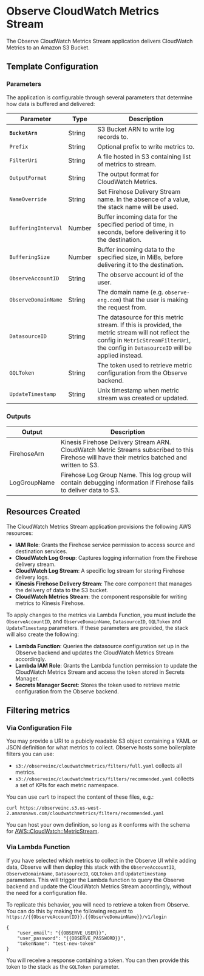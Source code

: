 # Observe CloudWatch Metrics Stream

The Observe CloudWatch Metrics Stream application delivers CloudWatch Metrics to an Amazon S3 Bucket.

## Template Configuration

### Parameters

The application is configurable through several parameters that determine how data is buffered and delivered:

| Parameter       | Type    | Description |
|-----------------|---------|-------------|
| **`BucketArn`** | String | S3 Bucket ARN to write log records to. |
| `Prefix` | String | Optional prefix to write metrics to. |
| `FilterUri` | String | A file hosted in S3 containing list of metrics to stream. |
| `OutputFormat` | String | The output format for CloudWatch Metrics. |
| `NameOverride` | String | Set Firehose Delivery Stream name. In the absence of a value, the stack name will be used. |
| `BufferingInterval` | Number | Buffer incoming data for the specified period of time, in seconds, before delivering it to the destination.  |
| `BufferingSize` | Number | Buffer incoming data to the specified size, in MiBs, before delivering it to the destination.  |
| `ObserveAccountID` | String | The observe account id of the user.  |
| `ObserveDomainName` | String | The domain name (e.g. `observe-eng.com`) that the user is making the request from.  |
| `DatasourceID` | String | The datasource for this metric stream. If this is provided, the metric stream will not reflect the config in `MetricStreamFilterUri`, the config in `DatasourceID` will be applied instead. |
| `GQLToken` | String | The token used to retrieve metric configuration from the Observe backend.  |
| `UpdateTimestamp` | String | Unix timestamp when metric stream was created or updated.  |

### Outputs

| Output       |  Description |
|-----------------|-------------|
| FirehoseArn | Kinesis Firehose Delivery Stream ARN. CloudWatch Metric Streams subscribed to this Firehose will have their metrics batched and written to S3. |
| LogGroupName | Firehose Log Group Name. This log group will contain debugging information if Firehose fails to deliver data to S3. |

## Resources Created

The CloudWatch Metrics Stream application provisions the following AWS resources:

- **IAM Role**: Grants the Firehose service permission to access source and destination services.
- **CloudWatch Log Group**: Captures logging information from the Firehose delivery stream.
- **CloudWatch Log Stream**: A specific log stream for storing Firehose delivery logs.
- **Kinesis Firehose Delivery Stream**: The core component that manages the delivery of data to the S3 bucket.
- **CloudWatch Metrics Stream**: the component responsible for writing metrics to Kinesis Firehose.

To apply changes to the metrics via Lambda Function, you must include the `ObserveAccountID`, and `ObserveDomainName`, `DatasourceID`, `GQLToken` and `UpdateTimestamp` parameters. If these parameters are provided, the stack will also create the following:

- **Lambda Function**: Queries the datasource configuration set up in the Observe backend and updates the CloudWatch Metrics Stream accordingly.
- **Lambda IAM Role**: Grants the Lambda function permission to update the CloudWatch Metrics Stream and access the token stored in Secrets Manager.
- **Secrets Manager Secret**: Stores the token used to retrieve metric configuration from the Observe backend.

## Filtering metrics

### Via Configuration File

You may provide a URI to a pubicly readable S3 object containing a YAML or JSON definition
for what metrics to collect. Observe hosts some boilerplate filters you can use:

- `s3://observeinc/cloudwatchmetrics/filters/full.yaml` collects all metrics.
- `s3://observeinc/cloudwatchmetrics/filters/recommended.yaml` collects a set of KPIs for each metric namespace.

You can use `curl` to inspect the content of these files, e.g.:

```
curl https://observeinc.s3.us-west-2.amazonaws.com/cloudwatchmetrics/filters/recommended.yaml
```

You can host your own definition, so long as it conforms with the schema for [AWS::CloudWatch::MetricStream](https://docs.aws.amazon.com/AWSCloudFormation/latest/UserGuide/aws-resource-cloudwatch-metricstream.html). 

### Via Lambda Function

If you have selected which metrics to collect in the Observe UI while adding data, Observe will then deploy this stack with the `ObserveAccountID`, `ObserveDomainName`, `DatasourceID`, `GQLToken` and `UpdateTimestamp` parameters. This will trigger the Lambda function to query the Observe backend and update the CloudWatch Metrics Stream accordingly, without the need for a configuration file.

To replicate this behavior, you will need to retrieve a token from Observe. You can do this by making the following request to `https://{{ObserveAccountID}}.{{ObserveDomainName}}/v1/login`

```
{
    "user_email": "{{OBSERVE_USER}}",
    "user_password": "{{OBSERVE_PASSWORD}}", 
    "tokenName": "test-new-token"
}
```

You will receive a response containing a token. You can then provide this token to the stack as the `GQLToken` parameter.
